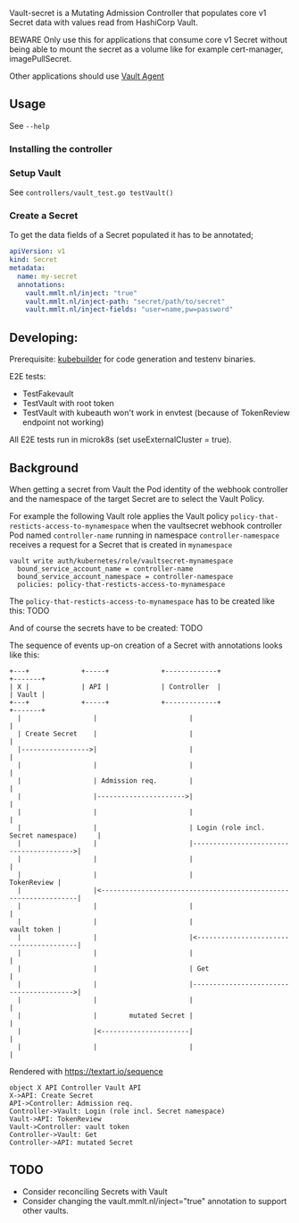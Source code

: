Vault-secret is a Mutating Admission Controller that populates core v1 Secret data with values read from HashiCorp Vault.

BEWARE Only use this for applications that consume core v1 Secret without being able to mount the secret as a volume
like for example cert-manager, imagePullSecret.

Other applications should use [Vault Agent](https://www.hashicorp.com/blog/injecting-vault-secrets-into-kubernetes-pods-via-a-sidecar/)

## Usage

See `--help`

### Installing the controller


### Setup Vault

See `controllers/vault_test.go testVault()`


### Create a Secret
To get the data fields of a Secret populated it has to be annotated;
```yaml
apiVersion: v1
kind: Secret
metadata:
  name: my-secret
  annotations:
    vault.mmlt.nl/inject: "true"
    vault.mmlt.nl/inject-path: "secret/path/to/secret"
    vault.mmlt.nl/inject-fields: "user=name,pw=password"

```

## Developing: 
Prerequisite: [kubebuilder](https://kubebuilder.io) for code generation and testenv binaries.

E2E tests:
- TestFakevault
- TestVault with root token
- TestVault with kubeauth won't work in envtest (because of TokenReview endpoint not working) 

All E2E tests run in microk8s (set useExternalCluster = true).


## Background


When getting a secret from Vault the Pod identity of the webhook controller and the namespace of the target Secret are to
select the Vault Policy.

For example the following Vault role applies the Vault policy `policy-that-resticts-access-to-mynamespace` 
when the vaultsecret webhook controller Pod named `controller-name` running in namespace `controller-namespace`
receives a request for a Secret that is created in `mynamespace`
```
vault write auth/kubernetes/role/vaultsecret-mynamespace
  bound_service_account_name = controller-name
  bound_service_account_namespace = controller-namespace
  policies: policy-that-resticts-access-to-mynamespace
```

The `policy-that-resticts-access-to-mynamespace` has to be created like this:
TODO

And of course the secrets have to be created:
TODO
 
 
The sequence of events up-on creation of a Secret with annotations looks like this: 
```
+---+             +-----+             +-------------+                              +-------+
| X |             | API |             | Controller  |                              | Vault |
+---+             +-----+             +-------------+                              +-------+
  |                  |                       |                                         |
  | Create Secret    |                       |                                         |
  |----------------->|                       |                                         |
  |                  |                       |                                         |
  |                  | Admission req.        |                                         |
  |                  |---------------------->|                                         |
  |                  |                       |                                         |
  |                  |                       | Login (role incl. Secret namespace)     |
  |                  |                       |---------------------------------------->|
  |                  |                       |                                         |
  |                  |                       |                             TokenReview |
  |                  |<----------------------------------------------------------------|
  |                  |                       |                                         |
  |                  |                       |                             vault token |
  |                  |                       |<----------------------------------------|
  |                  |                       |                                         |
  |                  |                       | Get                                     |
  |                  |                       |---------------------------------------->|
  |                  |                       |                                         |
  |                  |        mutated Secret |                                         |
  |                  |<----------------------|                                         |
  |                  |                       |                                         |
```

Rendered with https://textart.io/sequence
```
object X API Controller Vault API
X->API: Create Secret
API->Controller: Admission req.
Controller->Vault: Login (role incl. Secret namespace)
Vault->API: TokenReview
Vault->Controller: vault token
Controller->Vault: Get
Controller->API: mutated Secret
```

## TODO
- Consider reconciling Secrets with Vault
- Consider changing the vault.mmlt.nl/inject="true" annotation to support other vaults.